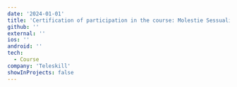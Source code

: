 ```yaml
---
date: '2024-01-01'
title: 'Certification of participation in the course: Molestie Sessuali sui luoghi di lavoro'
github: ''
external: ''
ios: ''
android: ''
tech:
  - Course
company: 'Teleskill'
showInProjects: false
---
```



